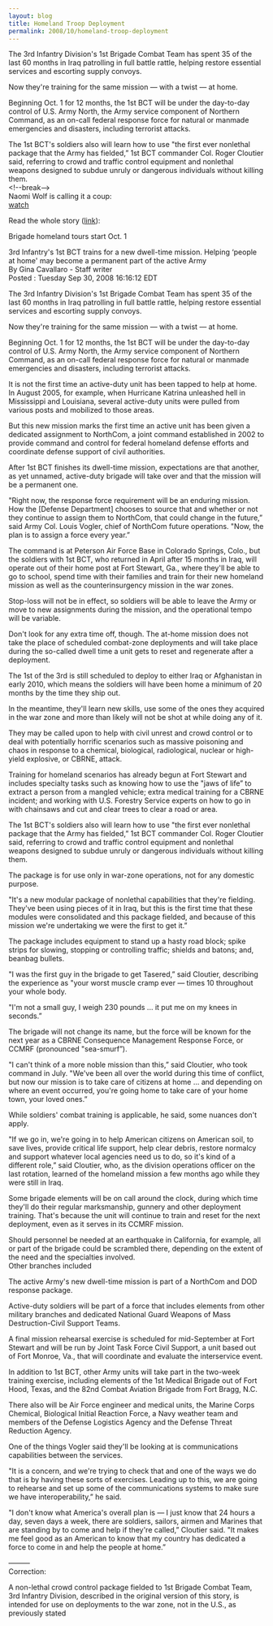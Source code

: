 ```yaml
---
layout: blog
title: Homeland Troop Deployment
permalink: 2008/10/homeland-troop-deployment
---
```


<p>The 3rd Infantry Division's 1st Brigade Combat Team has spent 35 of the last 60 months in Iraq patrolling in full battle rattle, helping restore essential services and escorting supply convoys.</p>
<p>Now they're training for the same mission — with a twist — at home.</p>
<p>Beginning Oct. 1 for 12 months, the 1st BCT will be under the day-to-day control of U.S. Army North, the Army service component of Northern Command, as an on-call federal response force for natural or manmade emergencies and disasters, including terrorist attacks.</p>
<p>The 1st BCT's soldiers also will learn how to use "the first ever nonlethal package that the Army has fielded,” 1st BCT commander Col. Roger Cloutier said, referring to crowd and traffic control equipment and nonlethal weapons designed to subdue unruly or dangerous individuals without killing them.<br />
&lt;!--break--><br />
Naomi Wolf is calling it a coup:<br />
<a href="http://www.youtube.com/watch?v=_XgkeTanCGI" target="_blank">watch</a></p>
<p>Read the whole story (<a href="http://www.armytimes.com/news/2008/09/army_homeland_090708w/" target="_blank">link</a>):</p>
<p>Brigade homeland tours start Oct. 1</p>
<p>3rd Infantry's 1st BCT trains for a new dwell-time mission. Helping ‘people at home' may become a permanent part of the active Army<br />
By Gina Cavallaro - Staff writer<br />
Posted : Tuesday Sep 30, 2008 16:16:12 EDT</p>
<p>The 3rd Infantry Division's 1st Brigade Combat Team has spent 35 of the last 60 months in Iraq patrolling in full battle rattle, helping restore essential services and escorting supply convoys.</p>
<p>Now they're training for the same mission — with a twist — at home.</p>
<p>Beginning Oct. 1 for 12 months, the 1st BCT will be under the day-to-day control of U.S. Army North, the Army service component of Northern Command, as an on-call federal response force for natural or manmade emergencies and disasters, including terrorist attacks.</p>
<p>It is not the first time an active-duty unit has been tapped to help at home. In August 2005, for example, when Hurricane Katrina unleashed hell in Mississippi and Louisiana, several active-duty units were pulled from various posts and mobilized to those areas.</p>
<p>But this new mission marks the first time an active unit has been given a dedicated assignment to NorthCom, a joint command established in 2002 to provide command and control for federal homeland defense efforts and coordinate defense support of civil authorities.</p>
<p>After 1st BCT finishes its dwell-time mission, expectations are that another, as yet unnamed, active-duty brigade will take over and that the mission will be a permanent one.</p>
<p>"Right now, the response force requirement will be an enduring mission. How the [Defense Department] chooses to source that and whether or not they continue to assign them to NorthCom, that could change in the future,” said Army Col. Louis Vogler, chief of NorthCom future operations. "Now, the plan is to assign a force every year.”</p>
<p>The command is at Peterson Air Force Base in Colorado Springs, Colo., but the soldiers with 1st BCT, who returned in April after 15 months in Iraq, will operate out of their home post at Fort Stewart, Ga., where they'll be able to go to school, spend time with their families and train for their new homeland mission as well as the counterinsurgency mission in the war zones.</p>
<p>Stop-loss will not be in effect, so soldiers will be able to leave the Army or move to new assignments during the mission, and the operational tempo will be variable.</p>
<p>Don't look for any extra time off, though. The at-home mission does not take the place of scheduled combat-zone deployments and will take place during the so-called dwell time a unit gets to reset and regenerate after a deployment.</p>
<p>The 1st of the 3rd is still scheduled to deploy to either Iraq or Afghanistan in early 2010, which means the soldiers will have been home a minimum of 20 months by the time they ship out.</p>
<p>In the meantime, they'll learn new skills, use some of the ones they acquired in the war zone and more than likely will not be shot at while doing any of it.</p>
<p>They may be called upon to help with civil unrest and crowd control or to deal with potentially horrific scenarios such as massive poisoning and chaos in response to a chemical, biological, radiological, nuclear or high-yield explosive, or CBRNE, attack.</p>
<p>Training for homeland scenarios has already begun at Fort Stewart and includes specialty tasks such as knowing how to use the "jaws of life” to extract a person from a mangled vehicle; extra medical training for a CBRNE incident; and working with U.S. Forestry Service experts on how to go in with chainsaws and cut and clear trees to clear a road or area.</p>
<p>The 1st BCT's soldiers also will learn how to use "the first ever nonlethal package that the Army has fielded,” 1st BCT commander Col. Roger Cloutier said, referring to crowd and traffic control equipment and nonlethal weapons designed to subdue unruly or dangerous individuals without killing them.</p>
<p>The package is for use only in war-zone operations, not for any domestic purpose.</p>
<p>"It's a new modular package of nonlethal capabilities that they're fielding. They've been using pieces of it in Iraq, but this is the first time that these modules were consolidated and this package fielded, and because of this mission we're undertaking we were the first to get it.”</p>
<p>The package includes equipment to stand up a hasty road block; spike strips for slowing, stopping or controlling traffic; shields and batons; and, beanbag bullets.</p>
<p>"I was the first guy in the brigade to get Tasered,” said Cloutier, describing the experience as "your worst muscle cramp ever — times 10 throughout your whole body.</p>
<p>"I'm not a small guy, I weigh 230 pounds ... it put me on my knees in seconds.”</p>
<p>The brigade will not change its name, but the force will be known for the next year as a CBRNE Consequence Management Response Force, or CCMRF (pronounced "sea-smurf”).</p>
<p>"I can't think of a more noble mission than this,” said Cloutier, who took command in July. "We've been all over the world during this time of conflict, but now our mission is to take care of citizens at home ... and depending on where an event occurred, you're going home to take care of your home town, your loved ones.”</p>
<p>While soldiers' combat training is applicable, he said, some nuances don't apply.</p>
<p>"If we go in, we're going in to help American citizens on American soil, to save lives, provide critical life support, help clear debris, restore normalcy and support whatever local agencies need us to do, so it's kind of a different role,” said Cloutier, who, as the division operations officer on the last rotation, learned of the homeland mission a few months ago while they were still in Iraq.</p>
<p>Some brigade elements will be on call around the clock, during which time they'll do their regular marksmanship, gunnery and other deployment training. That's because the unit will continue to train and reset for the next deployment, even as it serves in its CCMRF mission.</p>
<p>Should personnel be needed at an earthquake in California, for example, all or part of the brigade could be scrambled there, depending on the extent of the need and the specialties involved.<br />
Other branches included</p>
<p>The active Army's new dwell-time mission is part of a NorthCom and DOD response package.</p>
<p>Active-duty soldiers will be part of a force that includes elements from other military branches and dedicated National Guard Weapons of Mass Destruction-Civil Support Teams.</p>
<p>A final mission rehearsal exercise is scheduled for mid-September at Fort Stewart and will be run by Joint Task Force Civil Support, a unit based out of Fort Monroe, Va., that will coordinate and evaluate the interservice event.</p>
<p>In addition to 1st BCT, other Army units will take part in the two-week training exercise, including elements of the 1st Medical Brigade out of Fort Hood, Texas, and the 82nd Combat Aviation Brigade from Fort Bragg, N.C.</p>
<p>There also will be Air Force engineer and medical units, the Marine Corps Chemical, Biological Initial Reaction Force, a Navy weather team and members of the Defense Logistics Agency and the Defense Threat Reduction Agency.</p>
<p>One of the things Vogler said they'll be looking at is communications capabilities between the services.</p>
<p>"It is a concern, and we're trying to check that and one of the ways we do that is by having these sorts of exercises. Leading up to this, we are going to rehearse and set up some of the communications systems to make sure we have interoperability,” he said.</p>
<p>"I don't know what America's overall plan is — I just know that 24 hours a day, seven days a week, there are soldiers, sailors, airmen and Marines that are standing by to come and help if they're called,” Cloutier said. "It makes me feel good as an American to know that my country has dedicated a force to come in and help the people at home.”</p>
<p>———<br />
Correction:</p>
<p>A non-lethal crowd control package fielded to 1st Brigade Combat Team, 3rd Infantry Division, described in the original version of this story, is intended for use on deployments to the war zone, not in the U.S., as previously stated</p>
